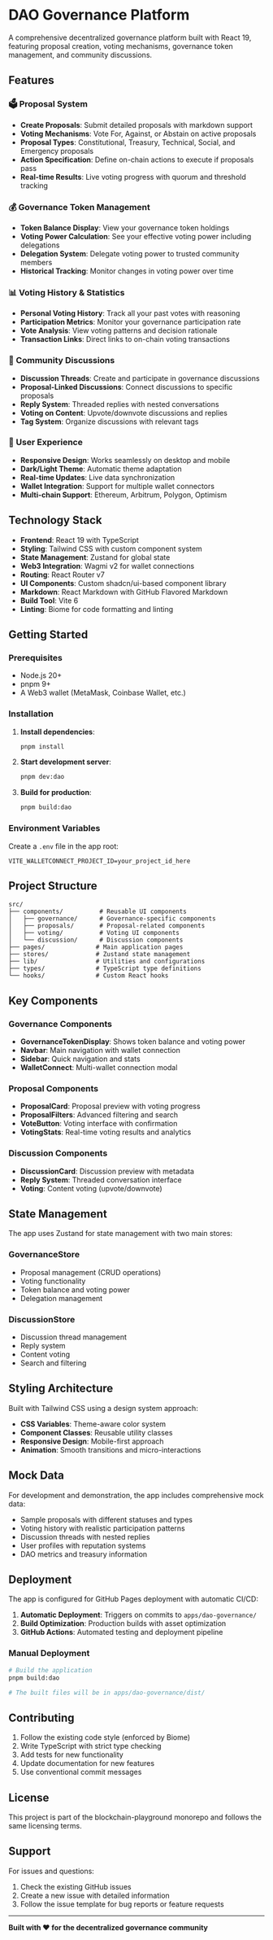 # DAO Governance Platform

A comprehensive decentralized governance platform built with React 19, featuring proposal creation, voting mechanisms, governance token management, and community discussions.

## Features

### 🗳️ Proposal System

- **Create Proposals**: Submit detailed proposals with markdown support
- **Voting Mechanisms**: Vote For, Against, or Abstain on active proposals
- **Proposal Types**: Constitutional, Treasury, Technical, Social, and Emergency proposals
- **Action Specification**: Define on-chain actions to execute if proposals pass
- **Real-time Results**: Live voting progress with quorum and threshold tracking

### 💰 Governance Token Management

- **Token Balance Display**: View your governance token holdings
- **Voting Power Calculation**: See your effective voting power including delegations
- **Delegation System**: Delegate voting power to trusted community members
- **Historical Tracking**: Monitor changes in voting power over time

### 📊 Voting History & Statistics

- **Personal Voting History**: Track all your past votes with reasoning
- **Participation Metrics**: Monitor your governance participation rate
- **Vote Analysis**: View voting patterns and decision rationale
- **Transaction Links**: Direct links to on-chain voting transactions

### 💬 Community Discussions

- **Discussion Threads**: Create and participate in governance discussions
- **Proposal-Linked Discussions**: Connect discussions to specific proposals
- **Reply System**: Threaded replies with nested conversations
- **Voting on Content**: Upvote/downvote discussions and replies
- **Tag System**: Organize discussions with relevant tags

### 🎯 User Experience

- **Responsive Design**: Works seamlessly on desktop and mobile
- **Dark/Light Theme**: Automatic theme adaptation
- **Real-time Updates**: Live data synchronization
- **Wallet Integration**: Support for multiple wallet connectors
- **Multi-chain Support**: Ethereum, Arbitrum, Polygon, Optimism

## Technology Stack

- **Frontend**: React 19 with TypeScript
- **Styling**: Tailwind CSS with custom component system
- **State Management**: Zustand for global state
- **Web3 Integration**: Wagmi v2 for wallet connections
- **Routing**: React Router v7
- **UI Components**: Custom shadcn/ui-based component library
- **Markdown**: React Markdown with GitHub Flavored Markdown
- **Build Tool**: Vite 6
- **Linting**: Biome for code formatting and linting

## Getting Started

### Prerequisites

- Node.js 20+
- pnpm 9+
- A Web3 wallet (MetaMask, Coinbase Wallet, etc.)

### Installation

1. **Install dependencies**:

   ```bash
   pnpm install
   ```

2. **Start development server**:

   ```bash
   pnpm dev:dao
   ```

3. **Build for production**:
   ```bash
   pnpm build:dao
   ```

### Environment Variables

Create a `.env` file in the app root:

```env
VITE_WALLETCONNECT_PROJECT_ID=your_project_id_here
```

## Project Structure

```
src/
├── components/          # Reusable UI components
│   ├── governance/      # Governance-specific components
│   ├── proposals/       # Proposal-related components
│   ├── voting/          # Voting UI components
│   └── discussion/      # Discussion components
├── pages/              # Main application pages
├── stores/             # Zustand state management
├── lib/                # Utilities and configurations
├── types/              # TypeScript type definitions
└── hooks/              # Custom React hooks
```

## Key Components

### Governance Components

- **GovernanceTokenDisplay**: Shows token balance and voting power
- **Navbar**: Main navigation with wallet connection
- **Sidebar**: Quick navigation and stats
- **WalletConnect**: Multi-wallet connection modal

### Proposal Components

- **ProposalCard**: Proposal preview with voting progress
- **ProposalFilters**: Advanced filtering and search
- **VoteButton**: Voting interface with confirmation
- **VotingStats**: Real-time voting results and analytics

### Discussion Components

- **DiscussionCard**: Discussion preview with metadata
- **Reply System**: Threaded conversation interface
- **Voting**: Content voting (upvote/downvote)

## State Management

The app uses Zustand for state management with two main stores:

### GovernanceStore

- Proposal management (CRUD operations)
- Voting functionality
- Token balance and voting power
- Delegation management

### DiscussionStore

- Discussion thread management
- Reply system
- Content voting
- Search and filtering

## Styling Architecture

Built with Tailwind CSS using a design system approach:

- **CSS Variables**: Theme-aware color system
- **Component Classes**: Reusable utility classes
- **Responsive Design**: Mobile-first approach
- **Animation**: Smooth transitions and micro-interactions

## Mock Data

For development and demonstration, the app includes comprehensive mock data:

- Sample proposals with different statuses and types
- Voting history with realistic participation patterns
- Discussion threads with nested replies
- User profiles with reputation systems
- DAO metrics and treasury information

## Deployment

The app is configured for GitHub Pages deployment with automatic CI/CD:

1. **Automatic Deployment**: Triggers on commits to `apps/dao-governance/`
2. **Build Optimization**: Production builds with asset optimization
3. **GitHub Actions**: Automated testing and deployment pipeline

### Manual Deployment

```bash
# Build the application
pnpm build:dao

# The built files will be in apps/dao-governance/dist/
```

## Contributing

1. Follow the existing code style (enforced by Biome)
2. Write TypeScript with strict type checking
3. Add tests for new functionality
4. Update documentation for new features
5. Use conventional commit messages

## License

This project is part of the blockchain-playground monorepo and follows the same licensing terms.

## Support

For issues and questions:

1. Check the existing GitHub issues
2. Create a new issue with detailed information
3. Follow the issue template for bug reports or feature requests

---

**Built with ❤️ for the decentralized governance community**
